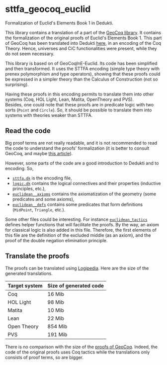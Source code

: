 # sttfa_geocoq_euclid

Formalization of Euclid's Elements Book 1 in Dedukti.

This library contains a translation of a part of the 
[GeoCoq library](https://github.com/GeoCoq/GeoCoq).
It contains the formalization of the original proofs
of Euclid's Elements Book 1. This part of GeoCoq has 
been translated into Dedukti 
[here](https://github.com/Deducteam/GeoCoqInE-Euclid),
in an encoding of the Coq Theory. Hence, universes and
CiC functionalities were present, while they do not 
seem necessary. 

This library is based on of GeoCoqInE-Euclid. Its
code has been simplified and then transformed.
It uses the STTFA encoding (simple type theory
with prenex polymorphism and type operators), showing 
that these proofs could be expressed in a simpler theory
than the Calculus of Construction (not so surprising).

Having these proofs in this encoding permits to
translate them into other systems (Coq, HOL Light, 
Lean, Matita, OpenTheory and PVS).  
Besides, one could note that these proofs are in
predicate logic with two sorts (`Point` and `Circle`).
So, it should be possible to translate them into
systems with theories weaker than STTFA.


## Read the code

Big proof terms are not really readable, and it is not 
recommended to read the code to understand the proofs' 
formalization (it is better to consult GeoCoq, and maybe 
[this article](http://www.michaelbeeson.com/research/papers/ProofCheckingEuclid.pdf)).

However, some parts of the code are a good introduction
to Dedukti and to encoding. So,

- [`sttfa.dk`](./sttfa.dk) is the encoding file,
- [`logic.dk`](src/logic.dk) contains the logical connectives and their properties (inductive principles, etc.),
- [`euclidean__axioms`](src/euclidean__axioms.dk) contains the axiomatization of the geometry (some predicates and some axioms),
- [`euclidean__defs`](src/euclidean__defs.dk) contains some predicates that form definitions (`MidPoint`, `Triangle`, etc.).

Some other files could be interesting. For instance 
[`euclidean_tactics`](src/euclidean__tactics.dk) defines 
helper functions that will facilitate the proofs. By the 
way, an axiom for classical logic is also added in this 
file. Therefore, the first elements of this file are the 
definition of the excluded middle (as an axiom), and the
proof of the double negation elimination principle.


## Translate the proofs

The proofs can be translated using
[Logipedia](https://github.com/Deducteam/Logipedia). 
Here are the size of the generated translations.

| Target system | Size of generated code |
|---------------|------------------------|
| Coq           | 16 Mib                 |
| HOL Light     | 98 Mib                 |
| Matita        | 10 Mib                 |
| Lean          | 22 Mib                 |
| Open Theory   | 854 Mib                |
| PVS           | 191 Mib                |

There is no comparison with the size of the 
[proofs of GeoCoq](https://github.com/GeoCoq/GeoCoq/tree/master/Elements/OriginalProofs). 
Indeed, the code of the original proofs uses Coq tactics
while the translations only consists of proof terms, so
are bigger.
